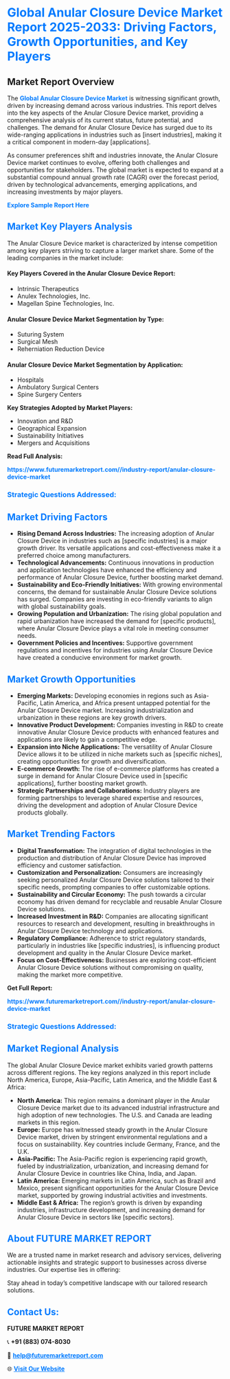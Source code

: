 <h1 style="color: #007BFF;">Global Anular Closure Device Market Report 2025-2033: Driving Factors, Growth Opportunities, and Key Players</h1>

<section id="overview">
<h2>Market Report Overview</h2>
<p>The <a href="https://www.futuremarketreport.com//industry-report/anular-closure-device-market" style="color: #007BFF; text-decoration: none;"><strong>Global Anular Closure Device Market</strong></a> is witnessing significant growth, driven by increasing demand across various industries. This report delves into the key aspects of the Anular Closure Device market, providing a comprehensive analysis of its current status, future potential, and challenges. The demand for Anular Closure Device has surged due to its wide-ranging applications in industries such as [insert industries], making it a critical component in modern-day [applications].</p>
<p>As consumer preferences shift and industries innovate, the Anular Closure Device market continues to evolve, offering both challenges and opportunities for stakeholders. The global market is expected to expand at a substantial compound annual growth rate (CAGR) over the forecast period, driven by technological advancements, emerging applications, and increasing investments by major players.</p>
</section>

<section id="overview">
<p><a href="https://www.futuremarketreport.com//request-sample/reportId=78956" style="color: #007BFF; text-decoration: none;"><strong>Explore Sample Report Here</strong></a></p>
</section>

<section id="key-players">
<h2 style="color: #007BFF;">Market Key Players Analysis</h2>
<p>The Anular Closure Device market is characterized by intense competition among key players striving to capture a larger market share. Some of the leading companies in the market include:</p>
<h4>Key Players Covered in the Anular Closure Device Report:</h4>
<ul><li>Intrinsic Therapeutics</li><li>Anulex Technologies, Inc.</li><li>Magellan Spine Technologies, Inc.</li></ul>
<h4>Anular Closure Device Market Segmentation by Type:</h4>
<ul><li>Suturing System</li><li>Surgical Mesh</li><li>Reherniation Reduction Device</li></ul>

<h4>Anular Closure Device Market Segmentation by Application:</h4>
<ul><li>Hospitals</li><li>Ambulatory Surgical Centers</li><li>Spine Surgery Centers</li></ul>
<p><strong>Key Strategies Adopted by Market Players:</strong></p>
<ul>
<li>Innovation and R&D</li>
<li>Geographical Expansion</li>
<li>Sustainability Initiatives</li>
<li>Mergers and Acquisitions</li>
</ul>
</section>

<section>
<p><strong>Read Full Analysis: </strong></p><a href="https://www.futuremarketreport.com//industry-report/anular-closure-device-market" style="color: #007BFF; text-decoration: none;"><strong>https://www.futuremarketreport.com//industry-report/anular-closure-device-market</strong></a>
<h3 style="color: #007BFF;">Strategic Questions Addressed:</h3>
</section>

<section id="driving-factors">
<h2 style="color: #007BFF;">Market Driving Factors</h2>
<ul>
<li><strong>Rising Demand Across Industries:</strong> The increasing adoption of Anular Closure Device in industries such as [specific industries] is a major growth driver. Its versatile applications and cost-effectiveness make it a preferred choice among manufacturers.</li>
<li><strong>Technological Advancements:</strong> Continuous innovations in production and application technologies have enhanced the efficiency and performance of Anular Closure Device, further boosting market demand.</li>
<li><strong>Sustainability and Eco-Friendly Initiatives:</strong> With growing environmental concerns, the demand for sustainable Anular Closure Device solutions has surged. Companies are investing in eco-friendly variants to align with global sustainability goals.</li>
<li><strong>Growing Population and Urbanization:</strong> The rising global population and rapid urbanization have increased the demand for [specific products], where Anular Closure Device plays a vital role in meeting consumer needs.</li>
<li><strong>Government Policies and Incentives:</strong> Supportive government regulations and incentives for industries using Anular Closure Device have created a conducive environment for market growth.</li>
</ul>
</section>

<section id="growth-opportunities">
<h2 style="color: #007BFF;">Market Growth Opportunities</h2>
<ul>
<li><strong>Emerging Markets:</strong> Developing economies in regions such as Asia-Pacific, Latin America, and Africa present untapped potential for the Anular Closure Device market. Increasing industrialization and urbanization in these regions are key growth drivers.</li>
<li><strong>Innovative Product Development:</strong> Companies investing in R&D to create innovative Anular Closure Device products with enhanced features and applications are likely to gain a competitive edge.</li>
<li><strong>Expansion into Niche Applications:</strong> The versatility of Anular Closure Device allows it to be utilized in niche markets such as [specific niches], creating opportunities for growth and diversification.</li>
<li><strong>E-commerce Growth:</strong> The rise of e-commerce platforms has created a surge in demand for Anular Closure Device used in [specific applications], further boosting market growth.</li>
<li><strong>Strategic Partnerships and Collaborations:</strong> Industry players are forming partnerships to leverage shared expertise and resources, driving the development and adoption of Anular Closure Device products globally.</li>
</ul>
</section>

<section id="trending-factors">
<h2 style="color: #007BFF;">Market Trending Factors</h2>
<ul>
<li><strong>Digital Transformation:</strong> The integration of digital technologies in the production and distribution of Anular Closure Device has improved efficiency and customer satisfaction.</li>
<li><strong>Customization and Personalization:</strong> Consumers are increasingly seeking personalized Anular Closure Device solutions tailored to their specific needs, prompting companies to offer customizable options.</li>
<li><strong>Sustainability and Circular Economy:</strong> The push towards a circular economy has driven demand for recyclable and reusable Anular Closure Device solutions.</li>
<li><strong>Increased Investment in R&D:</strong> Companies are allocating significant resources to research and development, resulting in breakthroughs in Anular Closure Device technology and applications.</li>
<li><strong>Regulatory Compliance:</strong> Adherence to strict regulatory standards, particularly in industries like [specific industries], is influencing product development and quality in the Anular Closure Device market.</li>
<li><strong>Focus on Cost-Effectiveness:</strong> Businesses are exploring cost-efficient Anular Closure Device solutions without compromising on quality, making the market more competitive.</li>
</ul>
</section>

<section>
<p><strong>Get Full Report: </strong></p><a href="https://www.futuremarketreport.com//industry-report/anular-closure-device-market" style="color: #007BFF; text-decoration: none;"><strong>https://www.futuremarketreport.com//industry-report/anular-closure-device-market</strong></a>
<h3 style="color: #007BFF;">Strategic Questions Addressed:</h3>
</section>


<section id="regional-analysis">
<h2 style="color: #007BFF;">Market Regional Analysis</h2>
<p>The global Anular Closure Device market exhibits varied growth patterns across different regions. The key regions analyzed in this report include North America, Europe, Asia-Pacific, Latin America, and the Middle East & Africa:</p>
<ul>
<li><strong>North America:</strong> This region remains a dominant player in the Anular Closure Device market due to its advanced industrial infrastructure and high adoption of new technologies. The U.S. and Canada are leading markets in this region.</li>
<li><strong>Europe:</strong> Europe has witnessed steady growth in the Anular Closure Device market, driven by stringent environmental regulations and a focus on sustainability. Key countries include Germany, France, and the U.K.</li>
<li><strong>Asia-Pacific:</strong> The Asia-Pacific region is experiencing rapid growth, fueled by industrialization, urbanization, and increasing demand for Anular Closure Device in countries like China, India, and Japan.</li>
<li><strong>Latin America:</strong> Emerging markets in Latin America, such as Brazil and Mexico, present significant opportunities for the Anular Closure Device market, supported by growing industrial activities and investments.</li>
<li><strong>Middle East & Africa:</strong> The region’s growth is driven by expanding industries, infrastructure development, and increasing demand for Anular Closure Device in sectors like [specific sectors].</li>
</ul>
</section>

<footer>
<h2 style="color: #007BFF;">About FUTURE MARKET REPORT</h2>
<p>We are a trusted name in market research and advisory services, delivering actionable insights and strategic support to businesses across diverse industries. Our expertise lies in offering:</p>

<p>Stay ahead in today’s competitive landscape with our tailored research solutions.</p>

<h2 style="color: #007BFF;">Contact Us:</h2>
<p><strong>FUTURE MARKET REPORT</strong></p>
<p>📞 <strong>+91 (883) 074-8030</strong></p>
<p>📧 <strong><a href="mailto:help@futuremarketreport.com" style="color: #007BFF;">help@futuremarketreport.com</a></strong></p>
<p>🌐 <strong><a href="https://www.futuremarketreport.com/" style="color: #007BFF;">Visit Our Website</a></strong></p>
</footer>